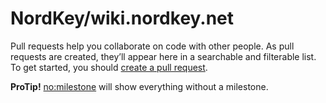 # NordKey/wiki.nordkey.net

Pull requests help you collaborate on code with other people. As pull requests are created, they’ll appear here in a searchable and filterable list. To get started, you should [create a pull request](https://github.com/NordKey/wiki.nordkey.net/compare).

**ProTip!** [no:milestone](https://github.com/NordKey/wiki.nordkey.net/issues?q=is%3Apr+is%3Aopen+no%3Amilestone) will show everything without a milestone.

